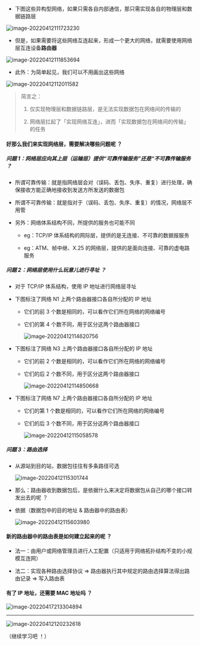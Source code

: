 - 下图这些异构型网络，如果只需各自内部通信，那只需实现各自的物理层和数据链路层

![image-20220412111723230](https://aliyun-oss-lpj.oss-cn-qingdao.aliyuncs.com/images/by-picgo/image-20220412111723230.png)

- 但是，如果需要将这些网络互连起来，形成一个更大的网络，就需要使用网络层互连设备**路由器**

![image-20220412111853694](https://aliyun-oss-lpj.oss-cn-qingdao.aliyuncs.com/images/by-picgo/image-20220412111853694.png)

- 此外：为简单起见，我们可以不用画出这些网络

![image-20220412112011582](https://aliyun-oss-lpj.oss-cn-qingdao.aliyuncs.com/images/by-picgo/image-20220412112011582.png)

> 简言之：
>
> 1. 仅实现物理层和数据链路层，是无法实现数据包在网络间的传输的
>
> 2. 网络层扛起了「实现网络互连」，进而「实现数据包在网络间的传输」的任务

#### 好那么我们来实现网络层，需要解决哪些问题呢 ？

##### 问题 1：网络层应向其上层（运输层）提供“可靠传输服务”还是“不可靠传输服务 ？

- 所谓可靠传输：就是指网络层会对（误码、丢包、失序、重复）进行处理，确保接收方能正确地接收到发送方所发送的数据包

- 所谓不可靠传输：就是指对于（误码、丢包、失序、重复）的情况，网络层不用管

- 另外：网络体系结构不同，所提供的服务也可能不同

  - eg：TCP/IP 体系结构的网际层，提供的是无连接、不可靠的数据报服务

  - eg：ATM、帧中继、X.25 的网络层，提供的是面向连接、可靠的虚电路服务

##### 问题 2：网络层使用什么玩意儿进行寻址 ？

- 对于 TCP/IP 体系结构，使用 IP 地址进行网络层寻址

- 下图标注了网络 N1 上两个路由器接口各自所分配的 IP 地址

  - 它们的前 3 个数是相同的，可以看作它们所在网络的网络编号

  - 它们的第 4 个数不同，用于区分这两个路由器接口

    ![image-20220412114620756](https://aliyun-oss-lpj.oss-cn-qingdao.aliyuncs.com/images/by-picgo/image-20220412114620756.png)

- 下图标注了网络 N3 上两个路由器接口各自所分配的 IP 地址

  - 它们的前 2 个数是相同的，可以看作它们所在网络的网络编号

  - 它们的后 2 个数不同，用于区分这两个路由器接口

    ![image-20220412114850668](https://aliyun-oss-lpj.oss-cn-qingdao.aliyuncs.com/images/by-picgo/image-20220412114850668.png)

- 下图标注了网络 N7 上两个路由器接口各自所分配的 IP 地址

  - 它们的第 1 个数是相同的，可以看作它们所在网络的网络编号

  - 它们的后 3 个数不同，用于区分这两个路由器接口

    ![image-20220412115058578](https://aliyun-oss-lpj.oss-cn-qingdao.aliyuncs.com/images/by-picgo/image-20220412115058578.png)

##### 问题 3：路由选择

- 从源站到目的站，数据包往往有多条路径可选

  ![image-20220412115301744](https://aliyun-oss-lpj.oss-cn-qingdao.aliyuncs.com/images/by-picgo/image-20220412115301744.png)

- 那么：路由器收到数据包后，是依据什么来决定将数据包从自己的哪个接口转发出去的呢 ？

- 依据（数据包中的目的地址 & 路由器中的路由表）

  ![image-20220412115603980](https://aliyun-oss-lpj.oss-cn-qingdao.aliyuncs.com/images/by-picgo/image-20220412115603980.png)

#### 新的路由器中的路由表是如何建立起来的呢 ？

- 法一：由用户或网络管理员进行人工配置（只适用于网络拓扑结构不变的小规模互连网）

- 法二：实现各种路由选择协议 => 路由器执行其中规定的路由选择算法得出路由记录 => 写入路由表

#### 有了 IP 地址，还需要 MAC 地址吗 ？

![image-20220417213304894](https://aliyun-oss-lpj.oss-cn-qingdao.aliyuncs.com/images/by-picgo/image-20220417213304894.png)

---

![image-20220412120232618](https://aliyun-oss-lpj.oss-cn-qingdao.aliyuncs.com/images/by-picgo/image-20220412120232618.png)

（继续学习吧 ！）
